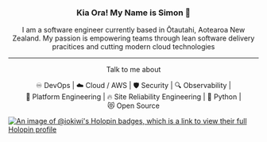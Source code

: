 <h3 align=center>Kia Ora! My Name is Simon 👋</h2>
<p align="center">I am a software engineer currently based in Ōtautahi, Aotearoa New Zealand. My passion is empowering teams through lean software delivery pracitices and cutting modern cloud technologies</p>

<hr>

<p align=center>Talk to me about

<p align=center>
♾️&nbsp;DevOps | ☁️&nbsp;Cloud&nbsp;/&nbsp;AWS | 🛡️&nbsp;Security | 🔍&nbsp;Observability | 🚀&nbsp;Platform&nbsp;Engineering | 🔥&nbsp;Site&nbsp;Reliability&nbsp;Engineering | 🐍&nbsp;Python | 😻&nbsp;Open&nbsp;Source
</p>

[![An image of @iokiwi's Holopin badges, which is a link to view their full Holopin profile](https://holopin.me/iokiwi)](https://holopin.io/@iokiwi)
